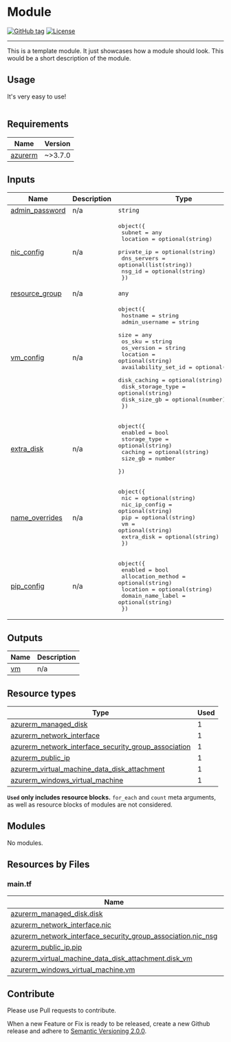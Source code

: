 # Module
[![GitHub tag](https://img.shields.io/github/tag/qbeyond/terraform-module-template.svg)](https://registry.terraform.io/modules/qbeyond/terraform-module-template/provider/latest)
[![License](https://img.shields.io/github/license/qbeyond/terraform-module-template.svg)](https://github.com/qbeyond/terraform-module-template/blob/main/LICENSE)

----

This is a template module. It just showcases how a module should look. This would be a short description of the module.

<!-- BEGIN_TF_DOCS -->
## Usage

It's very easy to use!
```hcl

```

## Requirements

| Name | Version |
|------|---------|
| <a name="requirement_azurerm"></a> [azurerm](#requirement\_azurerm) | ~>3.7.0 |

## Inputs

| Name | Description | Type | Default | Required |
|------|-------------|------|---------|:--------:|
| <a name="input_admin_password"></a> [admin\_password](#input\_admin\_password) | n/a | `string` | n/a | yes |
| <a name="input_nic_config"></a> [nic\_config](#input\_nic\_config) | n/a | <pre>object({<br>      subnet = any<br>      location = optional(string)<br>      private_ip = optional(string)<br>      dns_servers = optional(list(string))<br>      nsg_id = optional(string)<br>  })</pre> | n/a | yes |
| <a name="input_resource_group"></a> [resource\_group](#input\_resource\_group) | n/a | `any` | n/a | yes |
| <a name="input_vm_config"></a> [vm\_config](#input\_vm\_config) | n/a | <pre>object({<br>      hostname = string<br>      admin_username = string<br>      size = any<br>      os_sku = string<br>      os_version = string<br>      location = optional(string)<br>      availability_set_id = optional(string)<br>      disk_caching = optional(string)<br>      disk_storage_type = optional(string)<br>      disk_size_gb = optional(number)<br>  })</pre> | n/a | yes |
| <a name="input_extra_disk"></a> [extra\_disk](#input\_extra\_disk) | n/a | <pre>object({<br>    enabled = bool<br>    storage_type = optional(string)<br>    caching = optional(string)<br>    size_gb = number<br>  })</pre> | <pre>{<br>  "enabled": false,<br>  "size_gb": 0<br>}</pre> | no |
| <a name="input_name_overrides"></a> [name\_overrides](#input\_name\_overrides) | n/a | <pre>object({<br>      nic = optional(string)<br>      nic_ip_config = optional(string)<br>      pip = optional(string)<br>      vm = optional(string)<br>      extra_disk = optional(string)<br>  })</pre> | `{}` | no |
| <a name="input_pip_config"></a> [pip\_config](#input\_pip\_config) | n/a | <pre>object({<br>      enabled = bool<br>      allocation_method = optional(string)<br>      location = optional(string)<br>      domain_name_label = optional(string)<br>  })</pre> | <pre>{<br>  "enabled": false<br>}</pre> | no |
## Outputs

| Name | Description |
|------|-------------|
| <a name="output_vm"></a> [vm](#output\_vm) | n/a |

## Resource types

| Type | Used |
|------|-------|
| [azurerm_managed_disk](https://registry.terraform.io/providers/hashicorp/azurerm/latest/docs/resources/managed_disk) | 1 |
| [azurerm_network_interface](https://registry.terraform.io/providers/hashicorp/azurerm/latest/docs/resources/network_interface) | 1 |
| [azurerm_network_interface_security_group_association](https://registry.terraform.io/providers/hashicorp/azurerm/latest/docs/resources/network_interface_security_group_association) | 1 |
| [azurerm_public_ip](https://registry.terraform.io/providers/hashicorp/azurerm/latest/docs/resources/public_ip) | 1 |
| [azurerm_virtual_machine_data_disk_attachment](https://registry.terraform.io/providers/hashicorp/azurerm/latest/docs/resources/virtual_machine_data_disk_attachment) | 1 |
| [azurerm_windows_virtual_machine](https://registry.terraform.io/providers/hashicorp/azurerm/latest/docs/resources/windows_virtual_machine) | 1 |

**`Used` only includes resource blocks.** `for_each` and `count` meta arguments, as well as resource blocks of modules are not considered.

## Modules

No modules.

## Resources by Files

### main.tf

| Name | Type |
|------|------|
| [azurerm_managed_disk.disk](https://registry.terraform.io/providers/hashicorp/azurerm/latest/docs/resources/managed_disk) | resource |
| [azurerm_network_interface.nic](https://registry.terraform.io/providers/hashicorp/azurerm/latest/docs/resources/network_interface) | resource |
| [azurerm_network_interface_security_group_association.nic_nsg](https://registry.terraform.io/providers/hashicorp/azurerm/latest/docs/resources/network_interface_security_group_association) | resource |
| [azurerm_public_ip.pip](https://registry.terraform.io/providers/hashicorp/azurerm/latest/docs/resources/public_ip) | resource |
| [azurerm_virtual_machine_data_disk_attachment.disk_vm](https://registry.terraform.io/providers/hashicorp/azurerm/latest/docs/resources/virtual_machine_data_disk_attachment) | resource |
| [azurerm_windows_virtual_machine.vm](https://registry.terraform.io/providers/hashicorp/azurerm/latest/docs/resources/windows_virtual_machine) | resource |
<!-- END_TF_DOCS -->

## Contribute

Please use Pull requests to contribute.

When a new Feature or Fix is ready to be released, create a new Github release and adhere to [Semantic Versioning 2.0.0](https://semver.org/lang/de/spec/v2.0.0.html).